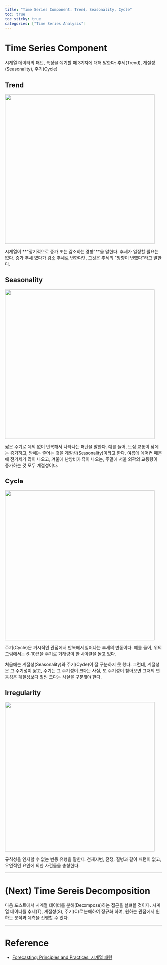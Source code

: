 ```yaml
---
title: "Time Series Component: Trend, Seasonality, Cycle"
toc: true
toc_sticky: true
categories: ["Time Series Analysis"]
---
```


# Time Series Component

시계열 데이터의 패턴, 특징을 얘기할 때 3가지에 대해 말한다: 추세(Trend), 계절성(Seasonality), 주기(Cycle)

## Trend

<div class="img-wrapper">
  <img src="{{ "/images/time-series-analysis/time-series-components-1.png" | relative_url }}" width="480px">
</div>

시계열이 **"장기적으로 증가 또는 감소하는 경향"**을 말한다. 추세가 일정할 필요는 없다. 증가 추세 였다가 감소 추세로 변한다면, 그것은 추세의 "방향이 변했다"라고 말한다.

## Seasonality

<div class="img-wrapper">
  <img src="{{ "/images/time-series-analysis/time-series-components-2.png" | relative_url }}" width="480px">
</div>

짧은 주기로 예외 없이 반복해서 나타나는 패턴을 말한다. 예를 들어, 도심 교통이 낮에는 증가하고, 밤에는 줄어는 것을 계절성(Seasonality)이라고 한다. 여름에 에어컨 때문에 전기세가 많이 나오고, 겨울에 난방비가 많이 나오는, 주말에 서울 외곽의 교통량이 증가하는 것 모두 계절성이다.

## Cycle

<div class="img-wrapper">
  <img src="{{ "/images/time-series-analysis/time-series-components-3.png" | relative_url }}" width="480px">
</div>

주기(Cycle)은 거시적인 관점에서 반복해서 일어나는 추세의 변동이다. 예를 들어, 위의 그림에서는 6-10년을 주기로 거래량이 한 사이클을 돌고 있다.

처음에는 계절성(Seasonality)와 주기(Cycle)이 잘 구분하지 못 했다. 그런데, 계절성은 그 주기성이 짧고, 주기는 그 주기성이 크다는 사실, 또 주기성이 찾아오면 그때의 변동성은 계절성보다 훨씬 크다는 사실을 구분해야 한다.

## Irregularity

<div class="img-wrapper">
  <img src="{{ "/images/time-series-analysis/time-series-components-4.png" | relative_url }}" width="480px">
</div>

규칙성을 인지할 수 없는 변동 유형을 말한다. 천재지변, 전쟁, 질병과 같이 패턴이 없고, 우연적인 요인에 의한 사건들을 총칭한다.

<hr/>

# (Next) Time Sereis Decomposition

다음 포스트에서 시계열 데이터를 분해(Decompose)하는 접근을 살펴볼 것이다. 시계열 데이터를 추세(T), 계절성(S), 주기(C)로 분해하여 정규화 하여, 원하는 관점에서 원하는 분석과 예측을 진행할 수 있다.

<hr/>

# Reference

- [Forecasting: Principles and Practices: 시계열 패턴](https://otexts.com/fppkr/tspatterns.html)
